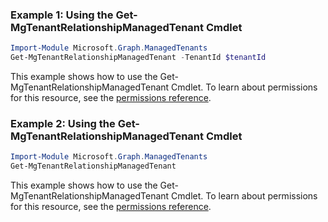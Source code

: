 ### Example 1: Using the Get-MgTenantRelationshipManagedTenant Cmdlet
```powershell
Import-Module Microsoft.Graph.ManagedTenants
Get-MgTenantRelationshipManagedTenant -TenantId $tenantId
```
This example shows how to use the Get-MgTenantRelationshipManagedTenant Cmdlet.
To learn about permissions for this resource, see the [permissions reference](/graph/permissions-reference).
### Example 2: Using the Get-MgTenantRelationshipManagedTenant Cmdlet
```powershell
Import-Module Microsoft.Graph.ManagedTenants
Get-MgTenantRelationshipManagedTenant
```
This example shows how to use the Get-MgTenantRelationshipManagedTenant Cmdlet.
To learn about permissions for this resource, see the [permissions reference](/graph/permissions-reference).
